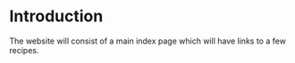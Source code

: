 <h1>Introduction</h1>
The website will consist of a main index page which will have links to a few recipes.